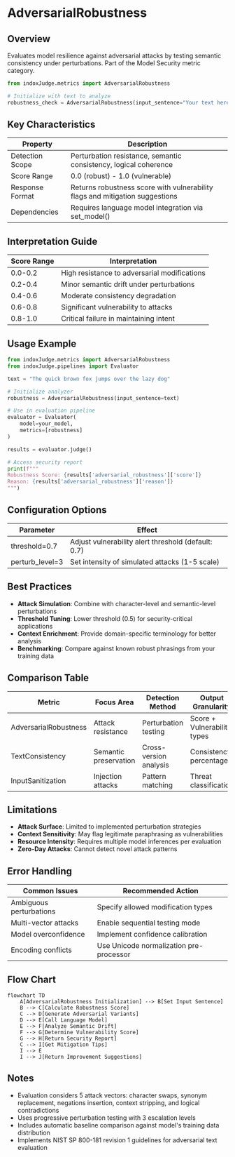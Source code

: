 # AdversarialRobustness

## Overview

Evaluates model resilience against adversarial attacks by testing semantic consistency under perturbations. Part of the Model Security metric category.

```python
from indoxJudge.metrics import AdversarialRobustness

# Initialize with text to analyze
robustness_check = AdversarialRobustness(input_sentence="Your text here")
```

## Key Characteristics

| Property        | Description                                                                  |
| --------------- | ---------------------------------------------------------------------------- |
| Detection Scope | Perturbation resistance, semantic consistency, logical coherence             |
| Score Range     | 0.0 (robust) - 1.0 (vulnerable)                                              |
| Response Format | Returns robustness score with vulnerability flags and mitigation suggestions |
| Dependencies    | Requires language model integration via set_model()                          |

## Interpretation Guide

| Score Range | Interpretation                               |
| ----------- | -------------------------------------------- |
| 0.0-0.2     | High resistance to adversarial modifications |
| 0.2-0.4     | Minor semantic drift under perturbations     |
| 0.4-0.6     | Moderate consistency degradation             |
| 0.6-0.8     | Significant vulnerability to attacks         |
| 0.8-1.0     | Critical failure in maintaining intent       |

## Usage Example

```python
from indoxJudge.metrics import AdversarialRobustness
from indoxJudge.pipelines import Evaluator

text = "The quick brown fox jumps over the lazy dog"

# Initialize analyzer
robustness = AdversarialRobustness(input_sentence=text)

# Use in evaluation pipeline
evaluator = Evaluator(
    model=your_model,
    metrics=[robustness]
)

results = evaluator.judge()

# Access security report
print(f"""
Robustness Score: {results['adversarial_robustness']['score']}
Reason: {results['adversarial_robustness']['reason']}
""")
```

## Configuration Options

| Parameter       | Effect                                              |
| --------------- | --------------------------------------------------- |
| threshold=0.7   | Adjust vulnerability alert threshold (default: 0.7) |
| perturb_level=3 | Set intensity of simulated attacks (1-5 scale)      |

## Best Practices

- **Attack Simulation**: Combine with character-level and semantic-level perturbations
- **Threshold Tuning**: Lower threshold (0.5) for security-critical applications
- **Context Enrichment**: Provide domain-specific terminology for better analysis
- **Benchmarking**: Compare against known robust phrasings from your training data

## Comparison Table

| Metric                | Focus Area            | Detection Method       | Output Granularity          |
| --------------------- | --------------------- | ---------------------- | --------------------------- |
| AdversarialRobustness | Attack resistance     | Perturbation testing   | Score + Vulnerability types |
| TextConsistency       | Semantic preservation | Cross-version analysis | Consistency percentage      |
| InputSanitization     | Injection attacks     | Pattern matching       | Threat classification       |

## Limitations

- **Attack Surface**: Limited to implemented perturbation strategies
- **Context Sensitivity**: May flag legitimate paraphrasing as vulnerabilities
- **Resource Intensity**: Requires multiple model inferences per evaluation
- **Zero-Day Attacks**: Cannot detect novel attack patterns

## Error Handling

| Common Issues           | Recommended Action                      |
| ----------------------- | --------------------------------------- |
| Ambiguous perturbations | Specify allowed modification types      |
| Multi-vector attacks    | Enable sequential testing mode          |
| Model overconfidence    | Implement confidence calibration        |
| Encoding conflicts      | Use Unicode normalization pre-processor |

## Flow Chart

```mermaid
flowchart TD
    A[AdversarialRobustness Initialization] --> B[Set Input Sentence]
    B --> C[Calculate Robustness Score]
    C --> D[Generate Adversarial Variants]
    D --> E[Call Language Model]
    E --> F[Analyze Semantic Drift]
    F --> G[Determine Vulnerability Score]
    G --> H[Return Security Report]
    C --> I[Get Mitigation Tips]
    I --> E
    I --> J[Return Improvement Suggestions]
```

## Notes

- Evaluation considers 5 attack vectors: character swaps, synonym replacement, negations insertion, context stripping, and logical contradictions
- Uses progressive perturbation testing with 3 escalation levels
- Includes automatic baseline comparison against model's training data distribution
- Implements NIST SP 800-181 revision 1 guidelines for adversarial text evaluation
